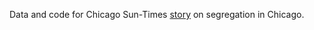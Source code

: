 Data and code for Chicago Sun-Times <a href="http://chicago.suntimes.com/news/7/71/316695/segregated-chicago-matter">story</a> on segregation in Chicago.
